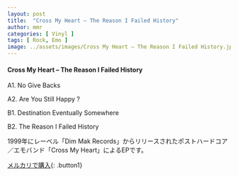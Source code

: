 ```yaml
---
layout: post
title:  "Cross My Heart – The Reason I Failed History"
author: mmr
categories: [ Vinyl ]
tags: [ Rock, Emo ]
image: ../assets/images/Cross My Heart – The Reason I Failed History.jpg
---
```


#### Cross My Heart – The Reason I Failed History

A1. No Give Backs

A2. Are You Still Happy ?

B1. Destination Eventually Somewhere

B2. The Reason I Failed History

1999年にレーベル「Dim Mak Records」からリリースされたポストハードコア／エモバンド「Cross My Heart」によるEPです。

[メルカリで購入](https://jp.mercari.com/item/m43367520761){: .button1}

